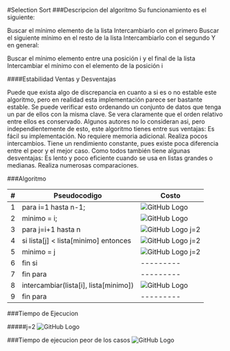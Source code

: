 #Selection Sort
###Descripcion del algoritmo
Su funcionamiento es el siguiente:

Buscar el mínimo elemento de la lista
Intercambiarlo con el primero
Buscar el siguiente mínimo en el resto de la lista
Intercambiarlo con el segundo
Y en general:

Buscar el mínimo elemento entre una posición i y el final de la lista
Intercambiar el mínimo con el elemento de la posición i

####Estabilidad Ventas y Desventajas

Puede que exista algo de discrepancia en cuanto a si es o no estable este algoritmo, pero en realidad esta implementación parece ser bastante estable. Se puede verificar esto ordenando un conjunto de datos que tenga un par de ellos con la misma clave. Se vera claramente que el orden relativo entre ellos es conservado. Algunos autores no lo consideran asi, pero independientemente de esto, este algoritmo tienes entre sus ventajas: Es fácil su implementación. No requiere memoria adicional. Realiza pocos intercambios. Tiene un rendimiento constante, pues existe poca diferencia entre el peor y el mejor caso. Como todos también tiene algunas desventajas: Es lento y poco eficiente cuando se usa en listas grandes o medianas. Realiza numerosas comparaciones.

###Algoritmo


| #| Pseudocodigo | Costo |
| ---------- | ---------- | ---------- |
| 1   | para i=1 hasta n-1;  |  ![GitHub Logo](http://www.sciweavers.org/upload/Tex2Img_1422940094/render.png)  |
| 2   | minimo = i; | ![GitHub Logo]( http://www.sciweavers.org/upload/Tex2Img_1422940124/render.png)  |
| 3   |    para j=i+1 hasta n |  ![GitHub Logo](http://www.sciweavers.org/upload/Tex2Img_1422939891/render.png)   j=2|
| 4   |  si lista[j] < lista[minimo] entonces |  ![GitHub Logo](http://www.sciweavers.org/upload/Tex2Img_1422939969/render.png)   j=2 |
| 5   |    minimo = j   |   ![GitHub Logo](http://www.sciweavers.org/upload/Tex2Img_1422939969/render.png)   j=2 |
| 6   |  fin si  | --------- |
| 7   |   fin para| ---------  |
| 8   | intercambiar(lista[i], lista[minimo]) |  ![GitHub Logo](http://www.sciweavers.org/upload/Tex2Img_1422940169/render.png)  |
| 9   | fin para |---------  |


###Tiempo de Ejecucion

#####j=2
 ![GitHub Logo](http://www.sciweavers.org/upload/Tex2Img_1422940289/render.png)


###Tiempo de ejecucion peor de los casos
![GitHub Logo](http://www.sciweavers.org/upload/Tex2Img_1422940398/render.png)





      
        
       
 
   
